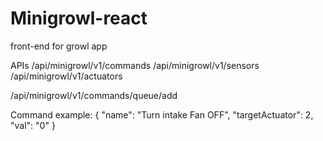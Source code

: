 # Minigrowl-react
front-end for growl app

APIs
/api/minigrowl/v1/commands
/api/minigrowl/v1/sensors
/api/minigrowl/v1/actuators

/api/minigrowl/v1/commands/queue/add


Command example:
{
        "name": "Turn intake Fan OFF",
        "targetActuator": 2,
        "val": "0"
}
